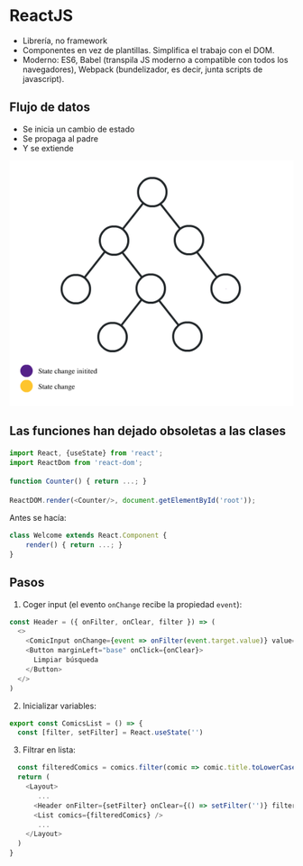 # ReactJS
- Librería, no framework
- Componentes en vez de plantillas. Simplifica el trabajo con el DOM.
- Moderno: ES6, Babel (transpila JS moderno a compatible con todos los navegadores), Webpack (bundelizador, es decir, junta scripts de javascript).

## Flujo de datos
- Se inicia un cambio de estado
- Se propaga al padre
- Y se extiende

![](_one_way_data_flow-tkssharma.gitbook.io--react-training--day-01--react-js-3-principles--one-way-data-flow.gif)

## Las funciones han dejado obsoletas a las clases
```javascript
import React, {useState} from 'react';
import ReactDom from 'react-dom';

function Counter() { return ...; }

ReactDOM.render(<Counter/>, document.getElementById('root'));
```

Antes se hacía:
```javascript
class Welcome extends React.Component {
	render() { return ...; }
}
```

## Pasos
1. Coger input (el evento `onChange` recibe la propiedad `event`):
```javascript
const Header = ({ onFilter, onClear, filter }) => (
  <>
    <ComicInput onChange={event => onFilter(event.target.value)} value={filter} />
    <Button marginLeft="base" onClick={onClear}>
      Limpiar búsqueda
    </Button>
  </>
)
```
2. Inicializar variables:
```javascript
export const ComicsList = () => {
  const [filter, setFilter] = React.useState('')
```
3. Filtrar en lista:
```javascript
  const filteredComics = comics.filter(comic => comic.title.toLowerCase().includes(filter.toLowerCase()))
  return ( 
    <Layout>
	   ...
	  <Header onFilter={setFilter} onClear={() => setFilter('')} filter={filter} /> 
      <List comics={filteredComics} />
	   ...
    </Layout>
  )
}
```
